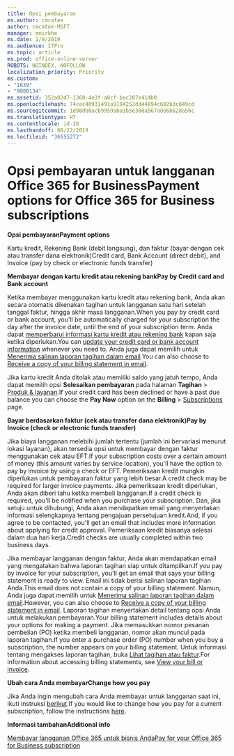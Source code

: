 ```yaml
---
title: Opsi pembayaran
ms.author: cmcatee
author: cmcatee-MSFT
manager: mnirkhe
ms.date: 1/9/2019
ms.audience: ITPro
ms.topic: article
ms.prod: office-online-server
ROBOTS: NOINDEX, NOFOLLOW
localization_priority: Priority
ms.custom:
- "1639"
- "9000134"
ms.assetid: 352a02d7-1368-4e3f-a8cf-bac207e414b0
ms.openlocfilehash: 74cec40931491a9194252dd44894c602b3c849cd
ms.sourcegitcommit: 1d98db8acb9959aba3b5e308a567ade6b62da56c
ms.translationtype: HT
ms.contentlocale: id-ID
ms.lasthandoff: 08/22/2019
ms.locfileid: "36555272"
---
```

# <a name="payment-options-for-office-365-for-business-subscriptions"></a><span data-ttu-id="6b1e1-102">Opsi pembayaran untuk langganan Office 365 for Business</span><span class="sxs-lookup"><span data-stu-id="6b1e1-102">Payment options for Office 365 for Business subscriptions</span></span>

<span data-ttu-id="6b1e1-103">**Opsi pembayaran**</span><span class="sxs-lookup"><span data-stu-id="6b1e1-103">**Payment options**</span></span>
  
<span data-ttu-id="6b1e1-104">Kartu kredit, Rekening Bank (debit langsung), dan faktur (bayar dengan cek atau transfer dana elektronik)</span><span class="sxs-lookup"><span data-stu-id="6b1e1-104">Credit card, Bank Account (direct debit), and Invoice (pay by check or electronic funds transfer)</span></span>
  
<span data-ttu-id="6b1e1-105">**Membayar dengan kartu kredit atau rekening bank**</span><span class="sxs-lookup"><span data-stu-id="6b1e1-105">**Pay by Credit card and Bank account**</span></span>
  
<span data-ttu-id="6b1e1-106">Ketika membayar menggunakan kartu kredit atau rekening bank, Anda akan secara otomatis dikenakan tagihan untuk langganan satu hari setelah tanggal faktur, hingga akhir masa langganan.</span><span class="sxs-lookup"><span data-stu-id="6b1e1-106">When you pay by credit card or bank account, you'll be automatically charged for your subscription the day after the invoice date, until the end of your subscription term.</span></span> <span data-ttu-id="6b1e1-107">Anda dapat [memperbarui informasi kartu kredit atau rekening bank](https://docs.microsoft.com/office365/admin/subscriptions-and-billing/add-update-or-remove-credit-card-or-bank-account) kapan saja ketika diperlukan.</span><span class="sxs-lookup"><span data-stu-id="6b1e1-107">You can [update your credit card or bank account information](https://docs.microsoft.com/office365/admin/subscriptions-and-billing/add-update-or-remove-credit-card-or-bank-account) whenever you need to.</span></span> <span data-ttu-id="6b1e1-108">Anda juga dapat memilih untuk [Menerima salinan laporan tagihan dalam email](https://docs.microsoft.com/office365/admin/subscriptions-and-billing/pay-for-your-subscription#receive-a-copy-of-your-billing-statement-in-email).</span><span class="sxs-lookup"><span data-stu-id="6b1e1-108">You can also choose to [Receive a copy of your billing statement in email](https://docs.microsoft.com/office365/admin/subscriptions-and-billing/pay-for-your-subscription#receive-a-copy-of-your-billing-statement-in-email).</span></span>
  
<span data-ttu-id="6b1e1-109">Jika kartu kredit Anda ditolak atau memiliki saldo yang jatuh tempo, Anda dapat memilih opsi **Selesaikan pembayaran** pada halaman **Tagihan** \> [Produk & layanan](https://portal.office.com/adminportal/home#/subscriptions).</span><span class="sxs-lookup"><span data-stu-id="6b1e1-109">If your credit card has been declined or have a past due balance you can choose the **Pay Now** option on the **Billing** \> [Subscriptions](https://portal.office.com/adminportal/home#/subscriptions) page.</span></span>
  
<span data-ttu-id="6b1e1-110">**Bayar berdasarkan faktur (cek atau transfer dana elektronik)**</span><span class="sxs-lookup"><span data-stu-id="6b1e1-110">**Pay by Invoice (check or electronic funds transfer)**</span></span>
  
<span data-ttu-id="6b1e1-111">Jika biaya langganan melebihi jumlah tertentu (jumlah ini bervariasi menurut lokasi layanan), akan tersedia opsi untuk membayar dengan faktur menggunakan cek atau EFT.</span><span class="sxs-lookup"><span data-stu-id="6b1e1-111">If your subscription costs over a certain amount of money (this amount varies by service location), you'll have the option to pay by invoice by using a check or EFT.</span></span> <span data-ttu-id="6b1e1-112">Pemeriksaan kredit mungkin diperlukan untuk pembayaran faktur yang lebih besar.</span><span class="sxs-lookup"><span data-stu-id="6b1e1-112">A credit check may be required for larger invoice payments.</span></span> <span data-ttu-id="6b1e1-113">Jika pemeriksaan kredit diperlukan, Anda akan diberi tahu ketika membeli langganan.</span><span class="sxs-lookup"><span data-stu-id="6b1e1-113">If a credit check is required, you'll be notified when you purchase your subscription.</span></span> <span data-ttu-id="6b1e1-114">Dan, jika setuju untuk dihubungi, Anda akan mendapatkan email yang menyertakan informasi selengkapnya tentang pengajuan persetujuan kredit.</span><span class="sxs-lookup"><span data-stu-id="6b1e1-114">And, if you agree to be contacted, you'll get an email that includes more information about applying for credit approval.</span></span> <span data-ttu-id="6b1e1-115">Pemeriksaan kredit biasanya selesai dalam dua hari kerja.</span><span class="sxs-lookup"><span data-stu-id="6b1e1-115">Credit checks are usually completed within two business days.</span></span>
  
<span data-ttu-id="6b1e1-116">Jika membayar langganan dengan faktur, Anda akan mendapatkan email yang mengatakan bahwa laporan tagihan siap untuk ditampilkan.</span><span class="sxs-lookup"><span data-stu-id="6b1e1-116">If you pay by invoice for your subscription, you'll get an email that says your billing statement is ready to view.</span></span> <span data-ttu-id="6b1e1-117">Email ini tidak berisi salinan laporan tagihan Anda.</span><span class="sxs-lookup"><span data-stu-id="6b1e1-117">This email does not contain a copy of your billing statement.</span></span> <span data-ttu-id="6b1e1-118">Namun, Anda juga dapat memilih untuk [Menerima salinan laporan tagihan dalam email](https://docs.microsoft.com/office365/admin/subscriptions-and-billing/pay-for-your-subscription#receive-a-copy-of-your-billing-statement-in-email).</span><span class="sxs-lookup"><span data-stu-id="6b1e1-118">However, you can also choose to [Receive a copy of your billing statement in email](https://docs.microsoft.com/office365/admin/subscriptions-and-billing/pay-for-your-subscription#receive-a-copy-of-your-billing-statement-in-email).</span></span> <span data-ttu-id="6b1e1-119">Laporan tagihan menyertakan detail tentang opsi Anda untuk melakukan pembayaran.</span><span class="sxs-lookup"><span data-stu-id="6b1e1-119">Your billing statement includes details about your options for making a payment.</span></span> <span data-ttu-id="6b1e1-120">Jika memasukkan nomor pesanan pembelian (PO) ketika membeli langganan, nomor akan muncul pada laporan tagihan.</span><span class="sxs-lookup"><span data-stu-id="6b1e1-120">If you enter a purchase order (PO) number when you buy a subscription, the number appears on your billing statement.</span></span> <span data-ttu-id="6b1e1-121">Untuk informasi tentang mengakses laporan tagihan, buka [Lihat tagihan atau faktur](https://docs.microsoft.com/office365/admin/subscriptions-and-billing/view-your-bill-or-invoice).</span><span class="sxs-lookup"><span data-stu-id="6b1e1-121">For information about accessing billing statements, see [View your bill or invoice](https://docs.microsoft.com/office365/admin/subscriptions-and-billing/view-your-bill-or-invoice).</span></span>
  
<span data-ttu-id="6b1e1-122">**Ubah cara Anda membayar**</span><span class="sxs-lookup"><span data-stu-id="6b1e1-122">**Change how you pay**</span></span>
  
<span data-ttu-id="6b1e1-123">Jika Anda ingin mengubah cara Anda membayar untuk langganan saat ini, ikuti instruksi [berikut](https://docs.microsoft.com/office365/admin/subscriptions-and-billing/change-payment-method).</span><span class="sxs-lookup"><span data-stu-id="6b1e1-123">If you would like to change how you pay for a current subscription, follow the instructions [here](https://docs.microsoft.com/office365/admin/subscriptions-and-billing/change-payment-method).</span></span>
  
<span data-ttu-id="6b1e1-124">**Informasi tambahan**</span><span class="sxs-lookup"><span data-stu-id="6b1e1-124">**Additional info**</span></span>
  
[<span data-ttu-id="6b1e1-125">Membayar langganan Office 365 untuk bisnis Anda</span><span class="sxs-lookup"><span data-stu-id="6b1e1-125">Pay for your Office 365 for Business subscription</span></span>](https://docs.microsoft.com/office365/admin/subscriptions-and-billing/pay-for-your-subscription)